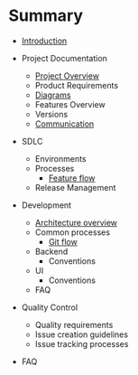 # Summary

* [Introduction](README.md)
* Project Documentation
  * [Project Overview](project-documentation/project-overview.md)
  * Product Requirements
  * [Diagrams](project-documentation/diagrams.md)
  * Features Overview
  * Versions
  * [Communication](project-documentation/communication.md)

* SDLC
  * Environments
  * Processes
    * [Feature flow](sdlc/processes/feature-flow.md)
  * Release Management

* Development
  * [Architecture overview](development/architecture-overview.md)
  * Common processes
    * [Git flow](development/common-processes/git-flow.md)
  * Backend
    * Conventions
  * UI
    * Conventions
  * FAQ

* Quality Control
  * Quality requirements
  * Issue creation guidelines
  * Issue tracking processes

* FAQ
